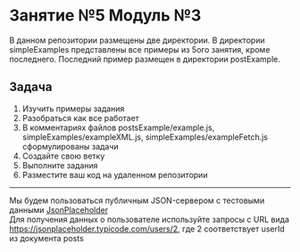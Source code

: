 # Занятие №5 Модуль №3
В данном репозитории размещены две директории.
В директории simpleExamples представлены все примеры из 5ого занятия, кроме последнего.
Последний пример размещен в директории postExample.

<h2> Задача </h2>
<ol>
    <li> Изучить примеры задания </li>
    <li> Разобраться как все работает </li>
    <li> В комментариях файлов postsExample/example.js, simpleExamples/exampleXML.js, simpleExamples/exampleFetch.js сформулированы задачи </li>
    <li> Создайте свою ветку </li>
    <li> Выполните задания </li>
    <li> Разместите ваш код на удаленном репозитории</li>
</ol>
<hr>
Мы будем пользоваться публичным JSON-сервером с тестовыми данными <a href="https://jsonplaceholder.typicode.com/">JsonPlaceholder</a> <br>
Для получения данных о пользователе используйте запросы с URL вида <a href="https://jsonplaceholder.typicode.com/users/2">https://jsonplaceholder.typicode.com/users/2</a>, где 2 соответствует userId из документа posts
